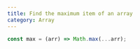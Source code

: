 ```yaml
---
title: Find the maximum item of an array
category: Array
---
```


```js
const max = (arr) => Math.max(...arr);
```
